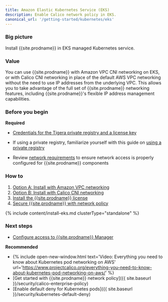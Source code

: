 ```yaml
---
title: Amazon Elastic Kubernetes Service (EKS)
description: Enable Calico network policy in EKS.
canonical_url: '/getting-started/kubernetes/eks'
---
```


### Big picture

Install {{site.prodname}} in EKS managed Kubernetes service.

### Value

You can use {{site.prodname}} with Amazon VPC CNI networking on EKS, or with Calico CNI networking in place of the default AWS VPC networking without the need to use IP addresses from the underlying VPC. This allows you to take
advantage of the full set of {{site.prodname}} networking features, including {{site.prodname}}'s flexible IP address management capabilities.

### Before you begin

**Required**

- [Credentials for the Tigera private registry and a license key]({{site.baseurl}}/getting-started/calico-enterprise)

- If using a private registry, familiarize yourself with this guide on [using a private registry]({{site.baseurl}}/getting-started/private-registry)

- Review [network requirements]({{site.baseurl}}/getting-started/kubernetes/requirements#network-requirements) to ensure network access is properly configured for {{site.prodname}} components

### How to

1. [Option A: Install with Amazon VPC networking](#install-eks-with-amazon-vpc-networking)
1. [Option B: Install with Calico CNI networking](#install-eks-with-calico-networking)
1. [Install the {{site.prodname}} license](#install-the-calico-enterprise-license)
1. [Secure {{site.prodname}} with network policy](#secure-calico-enterprise-with-network-policy)

{% include content/install-eks.md clusterType="standalone" %}

### Next steps

- [Configure access to {{site.prodname}} Manager]({{site.baseurl}}/getting-started/cnx/access-the-manager)

**Recommended**
- {% include open-new-window.html text='Video: Everything you need to know about Kubernetes pod networking on AWS' url='https://www.projectcalico.org/everything-you-need-to-know-about-kubernetes-pod-networking-on-aws/' %}
- [Get started with {{site.prodname}} network policy]({{ site.baseurl }}/security/calico-enterprise-policy)
- [Enable default deny for Kubernetes pods]({{ site.baseurl }}/security/kubernetes-default-deny)
